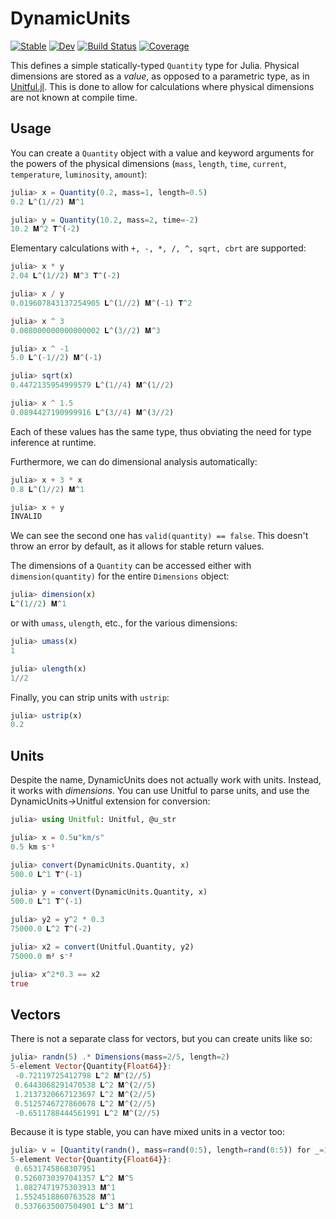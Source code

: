 # DynamicUnits

[![Stable](https://img.shields.io/badge/docs-stable-blue.svg)](https://symbolicml.org/DynamicUnits.jl/stable/)
[![Dev](https://img.shields.io/badge/docs-dev-blue.svg)](https://symbolicml.org/DynamicUnits.jl/dev/)
[![Build Status](https://github.com/SymbolicML/DynamicUnits.jl/actions/workflows/CI.yml/badge.svg?branch=main)](https://github.com/SymbolicML/DynamicUnits.jl/actions/workflows/CI.yml?query=branch%3Amain)
[![Coverage](https://coveralls.io/repos/github/SymbolicML/DynamicUnits.jl/badge.svg?branch=main)](https://coveralls.io/github/SymbolicML/DynamicUnits.jl?branch=main)

This defines a simple statically-typed `Quantity` type for Julia.
Physical dimensions are stored as a *value*, as opposed to a parametric type, as in [Unitful.jl](https://github.com/PainterQubits/Unitful.jl).
This is done to allow for calculations where physical dimensions are not known at compile time.

## Usage

You can create a `Quantity` object with a value and keyword arguments for the powers of the physical dimensions
(`mass`, `length`, `time`, `current`, `temperature`, `luminosity`, `amount`):

```julia
julia> x = Quantity(0.2, mass=1, length=0.5)
0.2 𝐋^(1//2) 𝐌^1

julia> y = Quantity(10.2, mass=2, time=-2)
10.2 𝐌^2 𝐓^(-2)
```

Elementary calculations with `+, -, *, /, ^, sqrt, cbrt` are supported:

```julia
julia> x * y
2.04 𝐋^(1//2) 𝐌^3 𝐓^(-2)

julia> x / y
0.019607843137254905 𝐋^(1//2) 𝐌^(-1) 𝐓^2

julia> x ^ 3
0.008000000000000002 𝐋^(3//2) 𝐌^3

julia> x ^ -1
5.0 𝐋^(-1//2) 𝐌^(-1)

julia> sqrt(x)
0.4472135954999579 𝐋^(1//4) 𝐌^(1//2)

julia> x ^ 1.5
0.0894427190999916 𝐋^(3//4) 𝐌^(3//2)
```

Each of these values has the same type, thus obviating the need for type inference at runtime.

Furthermore, we can do dimensional analysis automatically:

```julia
julia> x + 3 * x
0.8 𝐋^(1//2) 𝐌^1

julia> x + y
INVALID
```

We can see the second one has `valid(quantity) == false`. This doesn't throw an error by default, as it allows for stable return values.

The dimensions of a `Quantity` can be accessed either with `dimension(quantity)` for the entire `Dimensions` object:

```julia
julia> dimension(x)
𝐋^(1//2) 𝐌^1
```

or with `umass`, `ulength`, etc., for the various dimensions:

```julia
julia> umass(x)
1

julia> ulength(x)
1//2
```

Finally, you can strip units with `ustrip`:
    
```julia
julia> ustrip(x)
0.2
```

## Units

Despite the name, DynamicUnits does not actually work with units. Instead, it works with *dimensions*.
You can use Unitful to parse units, and use the DynamicUnits->Unitful extension for conversion:

```julia
julia> using Unitful: Unitful, @u_str

julia> x = 0.5u"km/s"
0.5 km s⁻¹

julia> convert(DynamicUnits.Quantity, x)
500.0 𝐋^1 𝐓^(-1)

julia> y = convert(DynamicUnits.Quantity, x)
500.0 𝐋^1 𝐓^(-1)

julia> y2 = y^2 * 0.3
75000.0 𝐋^2 𝐓^(-2)

julia> x2 = convert(Unitful.Quantity, y2)
75000.0 m² s⁻²

julia> x^2*0.3 == x2
true
```

## Vectors

There is not a separate class for vectors, but you can create units
like so:

```julia
julia> randn(5) .* Dimensions(mass=2/5, length=2)
5-element Vector{Quantity{Float64}}:
 -0.72119725412798 𝐋^2 𝐌^(2//5)
 0.6443068291470538 𝐋^2 𝐌^(2//5)
 1.2137320667123697 𝐋^2 𝐌^(2//5)
 0.5125746727860678 𝐋^2 𝐌^(2//5)
 -0.6511788444561991 𝐋^2 𝐌^(2//5)
```

Because it is type stable, you can have mixed units in a vector too:

```julia
julia> v = [Quantity(randn(), mass=rand(0:5), length=rand(0:5)) for _=1:5]
5-element Vector{Quantity{Float64}}:
 0.6531745868307951 
 0.5260730397041357 𝐋^2 𝐌^5
 1.0827471975303913 𝐌^1
 1.5524518860763528 𝐌^1
 0.5376635007504901 𝐋^3 𝐌^1
```
